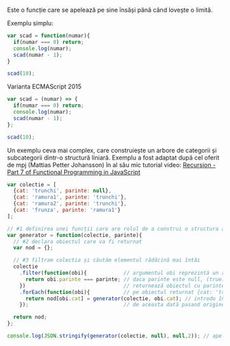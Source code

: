 Este o funcție care se apelează pe sine însăși până când lovește o limită.

Exemplu simplu:

```js
var scad = function(numar){
  if(numar === 0) return;
  console.log(numar);
  scad(numar - 1);
}

scad(10);
```

Varianta ECMAScript 2015

```js
var scad = (numar) => {
  if(numar === 0) return;
  console.log(numar);
  scad(numar - 1);
};

scad(10);
```

Un exemplu ceva mai complex, care construiește un arbore de categorii și subcategorii dintr-o structură liniară. Exemplu a fost adaptat după cel oferit de mpj (Mattias Petter Johansson) în al său mic tutorial video: [Recursion - Part 7 of Functional Programming in JavaScript](https://www.youtube.com/watch?v=k7-N8R0-KY4)

```js
var colectie = [
  {cat: 'trunchi', parinte: null},
  {cat: 'ramura1', parinte: 'trunchi'},
  {cat: 'ramura2', parinte: 'trunchi'},
  {cat: 'frunza', parinte: 'ramura1'}
];

// #1 definirea unei funcții care are rolul de a construi o structura arborescentă care este returnată
var generator = function(colectie, parinte){
  // #2 declara obiectul care va fi returnat
  var nod = {};

  // #3 filtram colectia și căutăm elementul rădăcină mai întâi
  colectie
    .filter(function(obi){            // argumentul obi reprezintă un rând, un obiect din array-ul de obiecte
      return obi.parinte === parinte; // daca parinte este null, (true)
    })                                // returnează obiectul cu parinte: null
    .forEach(function(obi){           // pe obiectul returnat {cat: 'trunchi', parinte: null} fă un forEach
      return nod[obi.cat] = generator(colectie, obi.cat); // introdu în obiectul nod numele categoriei și aplică din nou funcție
    });                               // de aceasta dată pasand originea, adica parintele, numele categoriei din obiectul provenit prin filter

  return nod;
};

console.log(JSON.stringify(generator(colectie, null), null,2)); // apeleaza generatorul pasand colectia si elementul radacina, cel care are părintele null
```
